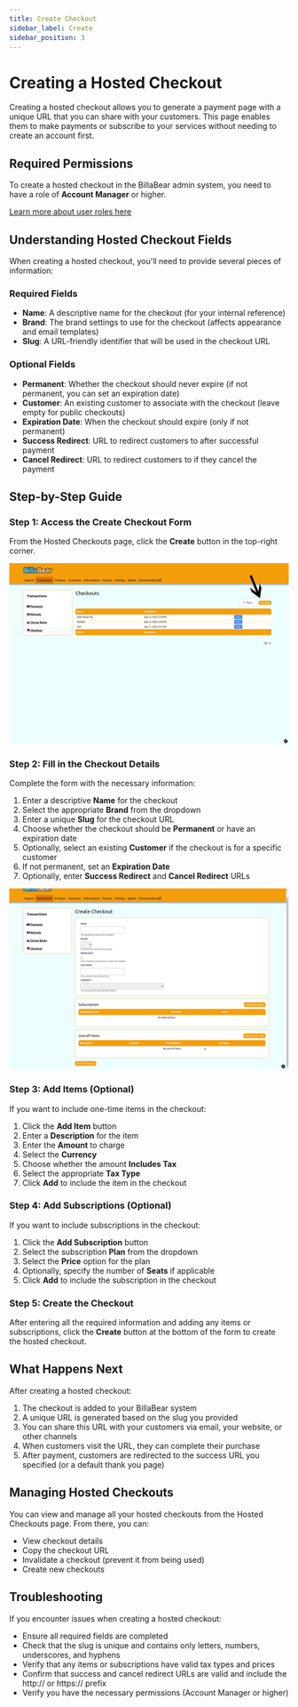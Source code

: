 ```yaml
---
title: Create Checkout
sidebar_label: Create
sidebar_position: 3
---
```


# Creating a Hosted Checkout

Creating a hosted checkout allows you to generate a payment page with a unique URL that you can share with your customers. This page enables them to make payments or subscribe to your services without needing to create an account first.

## Required Permissions

To create a hosted checkout in the BillaBear admin system, you need to have a role of **Account Manager** or higher.

[Learn more about user roles here](../user_roles/)

## Understanding Hosted Checkout Fields

When creating a hosted checkout, you'll need to provide several pieces of information:

### Required Fields

- **Name**: A descriptive name for the checkout (for your internal reference)
- **Brand**: The brand settings to use for the checkout (affects appearance and email templates)
- **Slug**: A URL-friendly identifier that will be used in the checkout URL

### Optional Fields

- **Permanent**: Whether the checkout should never expire (if not permanent, you can set an expiration date)
- **Customer**: An existing customer to associate with the checkout (leave empty for public checkouts)
- **Expiration Date**: When the checkout should expire (only if not permanent)
- **Success Redirect**: URL to redirect customers to after successful payment
- **Cancel Redirect**: URL to redirect customers to if they cancel the payment

## Step-by-Step Guide

### Step 1: Access the Create Checkout Form

From the Hosted Checkouts page, click the **Create** button in the top-right corner.

![Click Create button](./create_screenshots/1_click_create.png)

### Step 2: Fill in the Checkout Details

Complete the form with the necessary information:

1. Enter a descriptive **Name** for the checkout
2. Select the appropriate **Brand** from the dropdown
3. Enter a unique **Slug** for the checkout URL
4. Choose whether the checkout should be **Permanent** or have an expiration date
5. Optionally, select an existing **Customer** if the checkout is for a specific customer
6. If not permanent, set an **Expiration Date**
7. Optionally, enter **Success Redirect** and **Cancel Redirect** URLs

![Complete the checkout form](./create_screenshots/2_form.png)

### Step 3: Add Items (Optional)

If you want to include one-time items in the checkout:

1. Click the **Add Item** button
2. Enter a **Description** for the item
3. Enter the **Amount** to charge
4. Select the **Currency**
5. Choose whether the amount **Includes Tax**
6. Select the appropriate **Tax Type**
7. Click **Add** to include the item in the checkout

### Step 4: Add Subscriptions (Optional)

If you want to include subscriptions in the checkout:

1. Click the **Add Subscription** button
2. Select the subscription **Plan** from the dropdown
3. Select the **Price** option for the plan
4. Optionally, specify the number of **Seats** if applicable
5. Click **Add** to include the subscription in the checkout

### Step 5: Create the Checkout

After entering all the required information and adding any items or subscriptions, click the **Create** button at the bottom of the form to create the hosted checkout.

## What Happens Next

After creating a hosted checkout:

1. The checkout is added to your BillaBear system
2. A unique URL is generated based on the slug you provided
3. You can share this URL with your customers via email, your website, or other channels
4. When customers visit the URL, they can complete their purchase
5. After payment, customers are redirected to the success URL you specified (or a default thank you page)

## Managing Hosted Checkouts

You can view and manage all your hosted checkouts from the Hosted Checkouts page. From there, you can:

- View checkout details
- Copy the checkout URL
- Invalidate a checkout (prevent it from being used)
- Create new checkouts

## Troubleshooting

If you encounter issues when creating a hosted checkout:

- Ensure all required fields are completed
- Check that the slug is unique and contains only letters, numbers, underscores, and hyphens
- Verify that any items or subscriptions have valid tax types and prices
- Confirm that success and cancel redirect URLs are valid and include the http:// or https:// prefix
- Verify you have the necessary permissions (Account Manager or higher)